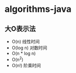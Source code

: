# algorithms-java
## 大O表示法
* O(n) 线性时间
* O(log n) 对数时间
* O(n * log n)
* O(n<sup>2</sup>)
* O(n!) 阶乘时间